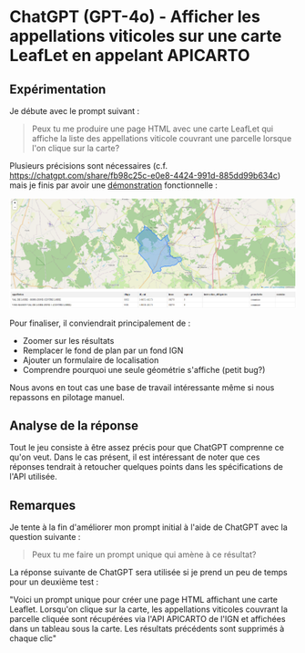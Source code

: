 # ChatGPT (GPT-4o) - Afficher les appellations viticoles sur une carte LeafLet en appelant APICARTO

## Expérimentation

Je débute avec le prompt suivant :

> Peux tu me produire une page HTML avec une carte LeafLet qui affiche la liste des appellations viticole couvrant une parcelle lorsque l'on clique sur la carte?

Plusieurs précisions sont nécessaires (c.f. https://chatgpt.com/share/fb98c25c-e0e8-4424-991d-885dd99b634c) mais je finis par avoir une [démonstration](demo/index.html) fonctionnelle :

![screenshot](screenshot.png)

Pour finaliser, il conviendrait principalement de :

* Zoomer sur les résultats
* Remplacer le fond de plan par un fond IGN
* Ajouter un formulaire de localisation
* Comprendre pourquoi une seule géométrie s'affiche (petit bug?)

Nous avons en tout cas une base de travail intéressante même si nous repassons en pilotage manuel.

## Analyse de la réponse

Tout le jeu consiste à être assez précis pour que ChatGPT comprenne ce qu'on veut. Dans le cas présent, il est intéressant de noter que ces réponses tendrait à retoucher quelques points dans les spécifications de l'API utilisée.

## Remarques

Je tente à la fin d'améliorer mon prompt initial à l'aide de ChatGPT avec la question suivante :

> Peux tu me faire un prompt unique qui amène à ce résultat?

La réponse suivante de ChatGPT sera utilisée si je prend un peu de temps pour un deuxième test :

"Voici un prompt unique pour créer une page HTML affichant une carte Leaflet. Lorsqu'on clique sur la carte, les appellations viticoles couvrant la parcelle cliquée sont récupérées via l'API APICARTO de l'IGN et affichées dans un tableau sous la carte. Les résultats précédents sont supprimés à chaque clic"

